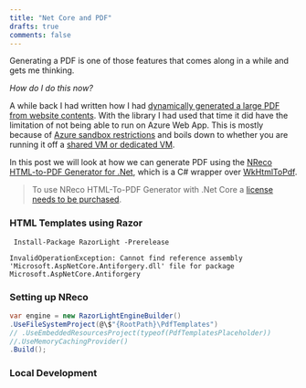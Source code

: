 ```yaml
---
title: "Net Core and PDF"
drafts: true
comments: false
---
```


Generating a PDF is one of those features that comes along in a while and gets me thinking.

_How do I do this now?_

A while back I had written how I had [dynamically generated a large PDF from website contents](/blog/generating-a-large-pdf-from-website-contents/). With the library I had used that time it did have the limitation of not being able to run on Azure Web App. This is mostly because of [Azure sandbox restrictions](https://github.com/projectkudu/kudu/wiki/Azure-Web-App-sandbox#pdf-generation-from-html) and boils down to whether you are running it off a [shared VM or dedicated VM](https://docs.microsoft.com/en-us/azure/app-service/overview-hosting-plans).

In this post we will look at how we can generate PDF using the [NReco HTML-to-PDF Generator for .Net](https://www.nrecosite.com/pdf_generator_net.aspx), which is a C# wrapper over [WkHtmlToPdf](https://wkhtmltopdf.org/).

> To use NReco HTML-To-PDF Generator with .Net Core a [license needs to be purchased](https://www.nrecosite.com/pdf_generator_net.aspx).

### HTML Templates using Razor

```
 Install-Package RazorLight -Prerelease
```

```error
InvalidOperationException: Cannot find reference assembly 'Microsoft.AspNetCore.Antiforgery.dll' file for package Microsoft.AspNetCore.Antiforgery
```

### Setting up NReco

```csharp
var engine = new RazorLightEngineBuilder()
.UseFileSystemProject(@\$"{RootPath}\PdfTemplates")
// .UseEmbeddedResourcesProject(typeof(PdfTemplatesPlaceholder))
//.UseMemoryCachingProvider()
.Build();
```

### Local Development
